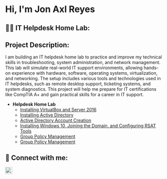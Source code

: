 <h1>Hi, I'm Jon Axl Reyes </h1>

<h2>👨‍💻 IT Helpdesk Home Lab:</h2>

<h2>Project Description:</h2>


I am building an IT helpdesk home lab to practice and improve my technical skills in troubleshooting, system administration, and network management. This lab will simulate real-world IT support environments, allowing hands-on experience with hardware, software, operating systems, virtualization, and networking. The setup includes various tools and technologies used in IT helpdesks, such as remote desktop support, ticketing systems, and system diagnostics. This project will help me prepare for IT certifications like CompTIA A+ and gain practical skills for a career in IT support.
<br />

- <b>Helpdesk Home Lab</b>
  - [Installing VirtualBox and Server 2016](https://github.com/jonaxlreyes/Virtualbox-Server2016)
  - [Installing Active Directory](https://github.com/jonaxlreyes/Installing-Active-Directory)
  - [Active Directory Account Creation](https://github.com/jonaxlreyes/Active-Directory-Account-Creation)
  - [Installing Windows 10, Joining the Domain, and Configuring RSAT Tools](https://github.com/jonaxlreyes/Windows-10-Join-PC-To-domain-RSAT-tools)
  - [Group Policy Management](https://github.com/jonaxlreyes/Group-Policy-Management/tree/main)
  - [Group Policy Management](https://github.com/jonaxlreyes/Unlock-a-User-Account-in-Active-Directory)



<h2> 🤳 Connect with me:</h2>


[<img align="left" alt="JoshMadakor | LinkedIn" width="22px" src="https://cdn.jsdelivr.net/npm/simple-icons@v3/icons/linkedin.svg" />][linkedin]



[linkedin]: https://www.linkedin.com/in/jon-axl-reyes-482b42352/

<!--
**joshmadakor1/joshmadakor1** is a ✨ _special_ ✨ repository because its `README.md` (this file) appears on your GitHub profile.

Here are some ideas to get you started:

- 🔭 I’m currently working on ...
- 🌱 I’m currently learning ...
- 👯 I’m looking to collaborate on ...
- 🤔 I’m looking for help with ...
- 💬 Ask me about ...
- 📫 How to reach me: ...
- 😄 Pronouns: ...
- ⚡ Fun fact: ...
-->
